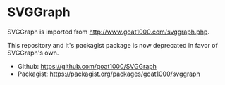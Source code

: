 SVGGraph
========

SVGGraph is imported from http://www.goat1000.com/svggraph.php.

This repository and it's packagist package is now deprecated in favor of SVGGraph's own.

+  Github: https://github.com/goat1000/SVGGraph
+  Packagist: https://packagist.org/packages/goat1000/svggraph
